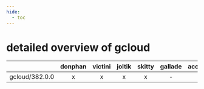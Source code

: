 ```yaml
---
hide:
  - toc
---
```


detailed overview of gcloud
===========================

| |donphan|victini|joltik|skitty|gallade|accelgor|swalot|doduo|
| :---: | :---: | :---: | :---: | :---: | :---: | :---: | :---: | :---: |
|gcloud/382.0.0|x|x|x|x|-|-|x|x|
